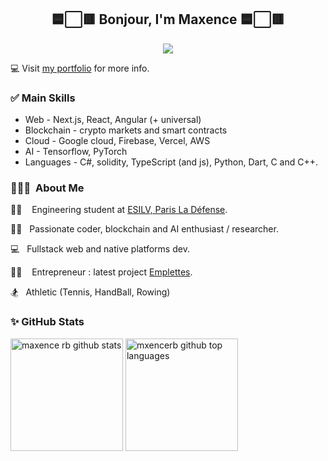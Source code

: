 
<div  align="center">
	<h2>
		🟦⬜🟥 Bonjour, I'm Maxence 🟦⬜🟥
	</h2>
</div>

<div  align="center">
	<a href="https://maxenceraballand.com" target="_blank">
	<img src='back.gif'/>
	</a>
</div>

💻 Visit [my portfolio](https://maxenceraballand.com) for more info.

### ✅ Main Skills

- Web - Next.js, React, Angular (+ universal)
- Blockchain - crypto markets and smart contracts
- Cloud - Google cloud, Firebase, Vercel, AWS
- AI - Tensorflow, PyTorch
- Languages - C#, solidity, TypeScript (and js), Python, Dart, C and C++.

### 👨🏻‍💻 &nbsp;About Me

👨‍🎓 &nbsp;&nbsp; Engineering student at [ESILV, Paris La Défense](https://www.esilv.fr/).

👨‍💻 &nbsp; Passionate coder, blockchain and AI enthusiast / researcher.

💻 &nbsp; Fullstack web and native platforms dev.

👨‍💼 &nbsp;&nbsp; Entrepreneur : latest project [Emplettes](https://info.emplettes.app).

🏂 &nbsp; Athletic (Tennis, HandBall, Rowing)

### ✨ GitHub Stats

<div>
<img  height="180em"  src="https://github-readme-stats.vercel.app/api?username=maxencerb&show_icons=true&theme=merko&count_private=true"  alt="maxence rb github stats"  />
<img  height="180em"  src="https://github-readme-stats.vercel.app/api/top-langs/?username=maxencerb&theme=merko&layout=compact"  alt="mxencerb github top languages"  />
</div>

<br/>
